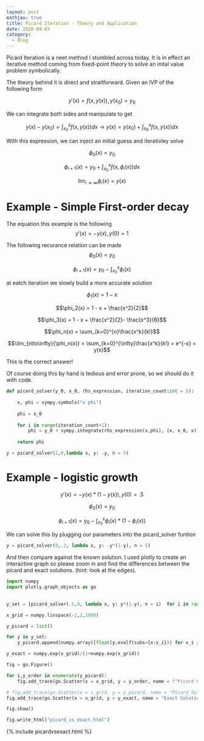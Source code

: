 ```yaml
---
layout: post
mathjax: true
title: Picard Iteration - Theory and Application
date: 2020-09-03
category:
  - Blog
---
```


Picard Iteration is a neet method I stumbled across today. It is in effect an iterative method coming from fixed-point theory to solve an inital value problem symbolically. 

The theory behind it is direct and straitforward. Given an IVP of the following form

$$y'(x) = f(x,y(x)),y(x_0)=y_0$$

We can integrate both sides and manipulate to get

$$y(x)-y(x_0) = \int_{x_0}^{x}{f(x,y(x))dx} \rightarrow  y(x)= y(x_0) +\int_{x_0}^{x}{f(x,y(x))dx}$$

With this expression, we can inject an initial guess and iterativley solve

$$\phi_0(x) = y_0$$

$$\phi_{i+1}(x) = y_0 + \int_{x_0}^{x}{f(x,\phi_i(x))dx}$$

$$\lim_{i\to\infty}{\phi_i(x)} = y(x)$$

# Example - Simple First-order decay
The equation this example is the following
$$y'(x) = -y(x), y(0) = 1$$

The following recurance relation can be made
$$\phi_0(x) = y_0$$

$$\phi_{i+1}(x) = y_0 -\int_{x_0}^{x}{\phi_i(x)}$$

at eatch iteration we slowly build a more accurate solution

$$\phi_1(x) = 1 - x$$

$$\phi_2(x) = 1 - x + \frac{x^2}{2}$$

$$\phi_3(x) = 1 - x + \frac{x^2}{2}- \frac{x^3}{6}$$

$$\phi_n(x) = \sum_{k=0}^{n}\frac{x^k}{k!}$$

$$\lim_{n\to\infty}{\phi_n(x)} =  \sum_{k=0}^{\infty}\frac{x^k}{k!} = e^{-x} = y(x)$$

This is the correct answer!

Of course doing this by hand is tedious and error prone, so we should do it with code. 

```python 
def picard_solver(y_0, x_0, rhs_expression, iteration_count:int = 5):
    
    x, phi = sympy.symbols("x phi")
    
    phi = x_0
    
    for i in range(iteration_count+1):
        phi = y_0 + sympy.integrate(rhs_expression(x,phi), (x, x_0, x))
        
    return phi

y = picard_solver(1,0,lambda x, y: -y, n = 5)

```

# Example - logistic growth

$$y'(x) = -y(x)*(1-y(x)), y(0) = .5$$

$$\phi_0(x) = y_0$$

$$\phi_{i+1}(x) = y_0 -\int_{x_0}^{x}{\phi_i(x)*(1-\phi_i(x))}$$

We can solve this by plugging our parameters into the picard_solver funtion

```python
y = picard_solver(0,.2, lambda x, y: -y*(1-y), n = 5)
```

And then compare against the known solution. I used plotly to create an interactive graph so please zoom in and find the differences between the picard and exact solutions. (hint: look at the edges).

```python
import numpy 
import plotly.graph_objects as go
    
    
y_set = [picard_solver(.5,0, lambda x, y: y*(1-y), n = i)  for i in range(1,6)]

x_grid = numpy.linspace(-2,2,1000)

y_picard = list()

for y in y_set:
    y_picard.append(numpy.array([float(y.evalf(subs={x:x_i})) for x_i in x_grid]))

y_exact = numpy.exp(x_grid)/(1+numpy.exp(x_grid))

fig = go.Figure()

for i,y_order in enumerate(y_picard):
    fig.add_trace(go.Scatter(x = x_grid, y = y_order, name = f"Picard Order {i+1}"))

# fig.add_trace(go.Scatter(x = x_grid, y = y_picard, name = "Picard Solution"))
fig.add_trace(go.Scatter(x = x_grid, y = y_exact, name = "Exact Solution"))

fig.show()

fig.write_html("picard_vs_exact.html")

```

{% include picardvsexact.html %}




